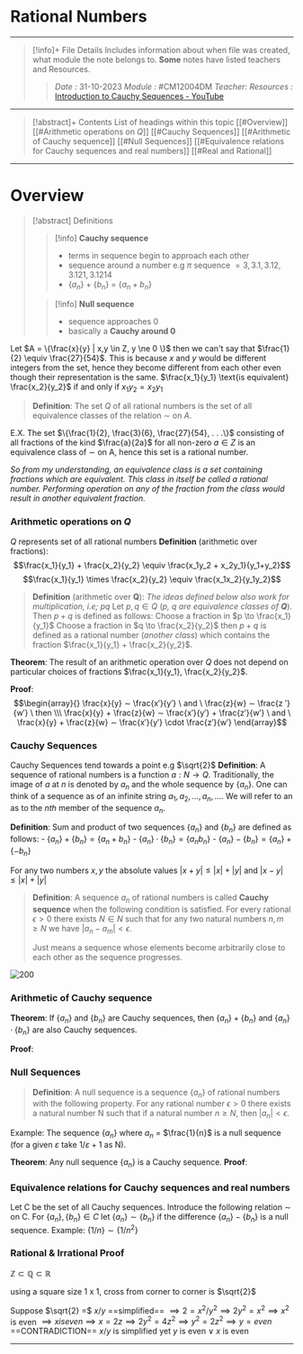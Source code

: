 # Rational Numbers
---
> [!info]+ File Details
> Includes information about when file was created, what module the note belongs to. **Some** notes have listed teachers and Resources.
> > *Date :*  31-10-2023 
> > *Module :* #CM12004DM 
> > *Teacher*: 
> > *Resources :* [Introduction to Cauchy Sequences - YouTube](https://www.youtube.com/watch?v=jD5s2jvnH1k&ab_channel=ElliotNicholson)

---
> [!abstract]+ Contents
> List of headings within this topic
> [[#Overview]]
> [[#Arithmetic operations on $Q$]]
> [[#Cauchy Sequences]]
> [[#Arithmetic of Cauchy sequence]]
> [[#Null Sequences]]
> [[#Equivalence relations for Cauchy sequences and real numbers]]
> [[#Real and Rational]]
--- 

# Overview
>[!abstract] Definitions
>> [!info] **Cauchy sequence** 
> > - terms in sequence begin to approach each other
> > - sequence around a number e.g $\pi$ sequence $= 3, 3.1, 3.12, 3.121, 3.1214$
> > - {$a_{n}$} + {$b_{n}$} = {$a_{n} + b_{n}$}
>
> > [!info] **Null sequence**
> > - sequence approaches 0 
> > - basically a **Cauchy around 0** 

Let $A = \{\frac{x}{y} | x,y \in Z, y \ne 0 \}$ then we can't say that $\frac{1}{2} \equiv \frac{27}{54}$. This is because $x$ and $y$ would be different integers from the set, hence they become different from each other even though their representation is the same. 
$\frac{x_1}{y_1} \text{is equivalent} \frac{x_2}{y_2}$ if and only if $x_1y_2 = x_2y_1$ 

>**Definition**: The set $Q$ of all rational numbers is the set of all equivalence classes of the relation $\sim$ on $A$. 

E.X. 
	The set $\{\frac{1}{2}, \frac{3}{6}, \frac{27}{54}, . . .\}$ consisting of all fractions of the kind $\frac{a}{2a}$ for all non-zero $a ∈ Z$ is an equivalence class of $\sim$ on A, hence this set is a rational number.

*So from my understanding, an equivalence class is a set containing fractions which are equivalent. This class in itself be called a rational number. Performing operation on any of the fraction from the class would result in another equivalent fraction.*

### Arithmetic operations on $Q$
$Q$ represents set of all rational numbers
**Definition** (arithmetic over fractions):  
	$$\frac{x_1}{y_1} + \frac{x_2}{y_2} \equiv \frac{x_1y_2 + x_2y_1}{y_1+y_2}$$
	$$\frac{x_1}{y_1} \times \frac{x_2}{y_2} \equiv \frac{x_1x_2}{y_1y_2}$$
>**Definition** (arithmetic over **Q**):
 *The ideas defined below also work for multiplication, i.e; pq*
 Let $p,q \in Q$ (*p, q are equivalence classes of **Q***). Then $p+q$ is defined as follows:
	Choose a fraction in $p \to \frac{x_1}{y_1}$
	Choose a fraction in $q \to \frac{x_2}{y_2}$
	then $p+q$ is defined as a rational number (*another class*) which contains the fraction $\frac{x_1}{y_1} + \frac{x_2}{y_2}$. 

**Theorem**: The result of an arithmetic operation over $Q$ does not depend on particular choices of fractions $\frac{x_1}{y_1}, \frac{x_2}{y_2}$.

**Proof**: $$\begin{array}{}
\frac{x}{y} ∼ \frac{x′}{y′} \ and \ \frac{z}{w} ∼ \frac{z ′}{w′} \ then \\\
\frac{x}{y} + \frac{z}{w} ∼ \frac{x′}{y′} + \frac{z′}{w′} \ and \ \frac{x}{y} + \frac{z}{w} ∼ \frac{x′}{y′} \cdot \frac{z′}{w′}
\end{array}$$



### Cauchy Sequences

Cauchy Sequences tend towards a point e.g $\sqrt{2}$
**Definition**: A sequence of rational numbers is a function $a: N \to Q$. 
Traditionally, the image  of $a$ at $n$ is denoted by $a_n$ and the whole sequence by $\{a_n\}$. One can think of a sequence as of an infinite string $a_1, a_2, . . . , a_n, . . ..$ We will refer to an as to the $nth$ member of the sequence ${a_n}$.

**Definition**: Sum and product of two sequences $\{a_n\}$ and $\{b_n\}$ are defined as follows: 
	- $\{a_n\} + \{b_n\} = \{a_n + b_n\}$
	- $\{a_n\} · \{b_n\} = \{a_nb_n\}$ 
	- $\{a_n\} - \{b_n\} = \{a_n\} + \{-b_n\}$ 

For any two numbers $x,y$ the absolute values $|x + y| \le |x| + |y|$ and $|x − y| ≤ |x| + |y|$

>**Definition**: A sequence ${a_n}$ of rational numbers is called **Cauchy sequence** when the following condition is satisfied. For every rational $\epsilon > 0$ there exists $N \in N$ such that for any two natural numbers $n, m \ge N$ we have $|a_n − a_m| < \epsilon$.
>
>Just means a sequence whose elements become arbitrarily close to each other as the sequence progresses.

![200](https://upload.wikimedia.org/wikipedia/commons/thumb/6/62/Cauchy_sequence_illustration.svg/375px-Cauchy_sequence_illustration.svg.png)

### Arithmetic of Cauchy sequence
**Theorem**: If $\{a_n\}$ and $\{b_n\}$ are Cauchy sequences, then $\{a_n\}+\{b_n\}$ and $\{a_n\} · \{b_n\}$ are also Cauchy sequences.

**Proof**: 


### Null Sequences
>**Definition**: A null sequence is a sequence $\{a_n\}$ of rational numbers with the following property. For any rational number $\epsilon > 0$ there exists a natural number N such that if a natural number $n \ge N$, then $|a_n| < \epsilon$.

Example: 
	The sequence $\{a_n\}$ where $a_n$ = $\frac{1}{n}$ is a null sequence (for a given $ε$ take $1/ε + 1$ as N).

**Theorem**: Any null sequence $\{a_n\}$ is a Cauchy sequence. 
**Proof**: 


### Equivalence relations for Cauchy sequences and real numbers
Let C be the set of all Cauchy sequences. 
Introduce the following relation ∼ on C. For $\{a_n\}, \{b_n\} \in C$ let $\{a_n\} ∼ \{b_n\}$ if the difference $\{a_n\} − \{b_n\}$ is a null sequence.
Example: $\{1/n\} ∼ \{1/n^2\}$ 


### Rational & Irrational Proof

$\mathbb{Z} \subset \mathbb{Q} \subset \mathbb{R}$

using a square size 1 x 1, cross from corner to corner is $\sqrt{2}$ 

Suppose $\sqrt{2}  =$ $x/y$ ==simplified== $\implies 2 = x^2 / y^2 \implies 2y^2 = x^2 \implies x^2$ is even $\implies x is even \implies x = 2z \implies 2y^2 = 4z^2 \implies y^2 = 2z^2 \implies y = even$
==CONTRADICTION==
$x/y$ is simplified yet $y$ is even $\vee$ $x$ is even

---